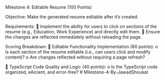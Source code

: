 Milestone 4: Editable Resume (100 Points) 

Objective: 
Make the generated resume editable after it’s created. 

Requirements: 
 Implement the ability for users to click on sections of the resume (e.g., Education, Work 
Experience) and directly edit them. 
 Ensure the changes are reflected immediately without reloading the page. 

Scoring Breakdown: 
 Editable Functionality Implementation (60 points): 
o Is each section of the resume editable (i.e., can users click and modify content)? 
o Are changes reflected without requiring a page refresh? 

 TypeScript Code Quality and Logic (40 points): 
o Is the TypeScript code organized, eAicient, and error-free?  # Milestone-4-By-JawadShoukat
